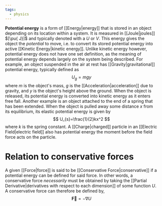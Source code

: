 ```yaml
---
tags:
  - physics
---
```

**Potential energy** is a form of [[Energy|energy]] that is stored in an object depending on its location within a system. It is measured in [[Joule|joules]] $[\pu{ J}]$ and typically denoted with a $U$ or $V$. This energy gives the object the *potential* to move, i.e. to convert its stored potential energy into active [[Kinetic Energy|kinetic energy]]. Unlike kinetic energy however, potential energy does not have one set definition, as the meaning of potential energy depends largely on the system being described. For example, an object suspended in the air at rest has [[Gravity|gravitational]] potential energy, typically defined as
$$
U_{g}=mgy
$$
where $m$ is the object's mass, $g$ is the [[Acceleration|acceleration]] due to gravity, and $y$ is the object's height above the ground. When the object is released, its potential energy is converted into kinetic energy as it enters free fall. Another example is an object attached to the end of a spring that has been extended. When the object is pulled away some distance $x$ from its equilibrium, its elastic potential energy is given by
$$
U_{s}=\frac{1}{2}kx^2
$$
where $k$ is the spring constant. A [[Charge|charged]] particle in an [[Electric Field|electric field]] also has potential energy the moment before the field force acts on the particle.

# Relation to conservative forces

A given [[Force|force]] is said to be [[Conservative Force|conservative]] if a potential energy can be defined for said force. In other words, a conservative force *necessarily* must be obtained by taking the [[Partial Derivative|derivatives with respect to each dimension]] of some function $U$. A conservative force can therefore be defined by,
$$
\mathbf{\vec{F}}=-\nabla U
$$